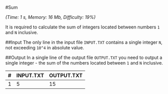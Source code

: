 #Sum

*(Time: 1 s, Memory: 16 Mb, Difficulty: 19%)*

It is required to calculate the sum of integers located between 
numbers `1` and `N` inclusive.

##Input
The only line in the input file `INPUT.TXT` contains a single integer 
`N`, not exceeding `10^4` in absolute value.

##Output
In a single line of the output file `OUTPUT.TXT` you need to output 
a single integer - the sum of the numbers located between `1` and `N`
inclusive.

|**#** | **INPUT.TXT** | **OUTPUT.TXT** |
|---|---|-----|
|1|  5|  15|

